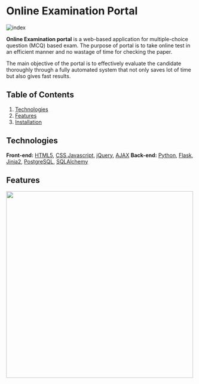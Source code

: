 # Online Examination Portal
![index](https://user-images.githubusercontent.com/42845723/92633049-d9004300-f2ef-11ea-98c8-146b4e4da143.png)

**Online Examination portal** is a web-based application for multiple-choice question (MCQ) based exam. The purpose of portal is to take online test in an efficient manner and no wastage of time for checking the paper. 

The main objective of the portal  is to effectively evaluate the candidate thoroughly through a fully automated system that not only saves lot of time but also gives fast results.


## Table of Contents

1. [Technologies](#technologies)
2. [Features](#features)
3. [Installation](#installation)
  
## <a name="technologies"></a>Technologies

**Front-end:** [HTML5](http://www.w3schools.com/html/), [CSS](http://www.w3schools.com/css/),[Javascript](https://developer.mozilla.org/en-US/docs/Web/JavaScript), [jQuery](https://jquery.com/), [AJAX](http://api.jquery.com/jquery.ajax/)
**Back-end:** [Python](https://www.python.org/), [Flask](http://flask.pocoo.org/), [Jinja2](http://jinja.pocoo.org/docs/dev/), [PostgreSQL](http://www.postgresql.org/), [SQLAlchemy](http://www.sqlalchemy.org/)

## <a name="features"></a>Features
<img align="center" src="C:\Users\siddh\OneDrive\Pictures\Screenshots\dashboard.png" width="500">

